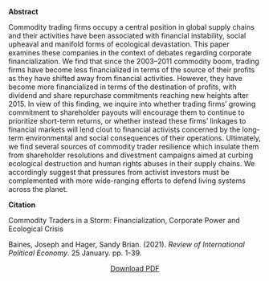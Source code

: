 
<b>Abstract</b>

Commodity trading firms occupy a central position in global supply chains and their activities have been associated with financial instability, social upheaval and manifold forms of ecological devastation. This paper examines these companies in the context of debates regarding corporate financialization. We find that since the 2003–2011 commodity boom, trading firms have become less financialized in terms of the source of their profits as they have shifted away from financial activities. However, they have become more financialized in terms of the destination of profits, with dividend and share repurchase commitments reaching new heights after 2015. In view of this finding, we inquire into whether trading firms’ growing commitment to shareholder payouts will encourage them to continue to prioritize short-term returns, or whether instead these firms’ linkages to financial markets will lend clout to financial activists concerned by the long-term environmental and social consequences of their operations. Ultimately, we find several sources of commodity trader resilience which insulate them from shareholder resolutions and divestment campaigns aimed at curbing ecological destruction and human rights abuses in their supply chains. We accordingly suggest that pressures from activist investors must be complemented with more wide-ranging efforts to defend living systems across the planet.

<b>Citation</b>

Commodity Traders in a Storm: Financialization, Corporate Power and Ecological Crisis

Baines, Joseph and Hager, Sandy Brian. (2021). <i>Review of International Political Economy</i>. 25 January. pp. 1-39. 

<div style="text-align:center">
<a href="https://capitalaspower.com/wp-content/uploads/2021/02/20210100_baines_hager_commodity_traders_in_a_storm_preprint.pdf">Download PDF</a>
</div>




